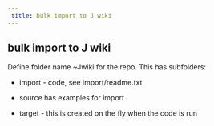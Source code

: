 ```yaml
---
 title: bulk import to J wiki
---
```


## bulk import to J wiki

Define folder name ~Jwiki for the repo. This has subfolders:

* import - code, see import/readme.txt

* source has examples for import

* target  - this is created on the fly when the code is run

